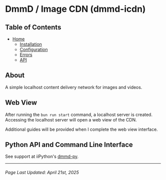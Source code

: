 # DmmD / Image CDN (dmmd-icdn)

## Table of Contents

- [Home](./README.md)
    - [Installation](./docs/installation.md)
    - [Configuration](./docs/configuration.md)
    - [Errors](./docs/errors.md)
    - [API](./docs/api.md)

## About

A simple localhost content delivery network for images and videos.

## Web View

After running the `bun run start` command, a localhost server is created. Accessing the localhost server will open a web view of the CDN.

Additional guides will be provided when I complete the web view interface.

## Python API and Command Line Interface

See support at iiPython's [dmmd-py](https://github.com/iiPythonx/dmmd-py/).

---

###### Page Last Updated: April 21st, 2025
